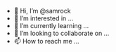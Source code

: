 - 👋 Hi, I’m @samrock
- 👀 I’m interested in ...
- 🌱 I’m currently learning ...
- 💞️ I’m looking to collaborate on ...
- 📫 How to reach me ...

<!---
samrock is a ✨ special ✨ repository because its `README.md` (this file) appears on your GitHub profile.
You can click the Preview link to take a look at your changes.
--->
